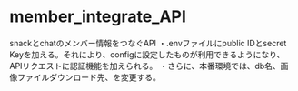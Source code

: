 # member_integrate_API
snackとchatのメンバー情報をつなぐAPI
・.envファイルにpublic IDとsecret Keyを加える。それにより、configに設定したものが利用できるようになり、APIリクエストに認証機能を加えられる。
・さらに、本番環境では、db名、画像ファイルダウンロード先、を変更する。
